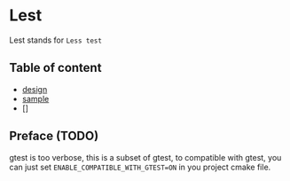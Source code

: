 # Lest

Lest stands for `Less test`

## Table of content
- [design]()
- [sample]()
- []

## Preface (TODO)
gtest is too verbose, this is a subset of gtest, to compatible with gtest,
you can just set `ENABLE_COMPATIBLE_WITH_GTEST=ON` in you project cmake file.
